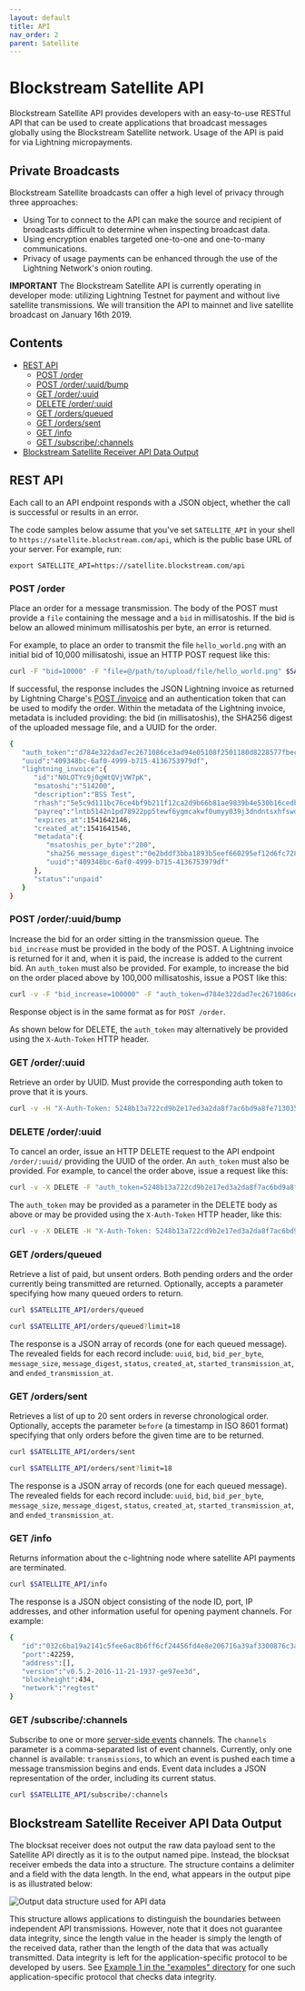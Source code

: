 ```yaml
---
layout: default
title: API
nav_order: 2
parent: Satellite
---
```

# Blockstream Satellite API

Blockstream Satellite API provides developers with an easy-to-use RESTful API that can be used to create applications that broadcast messages globally using the Blockstream Satellite network. Usage of the API is paid for via Lightning micropayments.

## Private Broadcasts

Blockstream Satellite broadcasts can offer a high level of privacy through three approaches:
- Using Tor to connect to the API can make the source and recipient of broadcasts difficult to determine when inspecting broadcast data.
- Using encryption enables targeted one-to-one and one-to-many communications.
- Privacy of usage payments can be enhanced through the use of the Lightning Network's onion routing.

**IMPORTANT** The Blockstream Satellite API is currently operating in developer
mode: utilizing Lightning Testnet for payment and without live satellite
transmissions. We will transition the API to mainnet and live satellite
broadcast on January 16th 2019.

<!-- markdown-toc start - Don't edit this section. Run M-x markdown-toc-generate-toc again -->

## Contents

- [REST API](#rest-api)
    - [POST /order](#post-order)
    - [POST /order/:uuid/bump](#post-orderuuidbump)
    - [GET /order/:uuid](#get-orderuuid)
    - [DELETE /order/:uuid](#delete-orderuuid)
    - [GET /orders/queued](#get-ordersqueued)
    - [GET /orders/sent](#get-orderssent)
    - [GET /info](#get-info)
    - [GET /subscribe/:channels](#get-subscribechannels)
- [Blockstream Satellite Receiver API Data Output](#blockstream-satellite-receiver-api-data-output)

<!-- markdown-toc end -->

## REST API

Each call to an API endpoint responds with a JSON object, whether the call is
successful or results in an error.

The code samples below assume that you've set `SATELLITE_API` in your shell to
`https://satellite.blockstream.com/api`, which is the public base URL of your
server. For example, run:

```
export SATELLITE_API=https://satellite.blockstream.com/api
```

### POST /order

Place an order for a message transmission. The body of the POST must provide a
`file` containing the message and a `bid` in millisatoshis. If the bid is below
an allowed minimum millisatoshis per byte, an error is returned.

For example, to place an order to transmit the file `hello_world.png` with an
initial bid of 10,000 millisatoshi, issue an HTTP POST request like this:

```bash
curl -F "bid=10000" -F "file=@/path/to/upload/file/hello_world.png" $SATELLITE_API/order
```

If successful, the response includes the JSON Lightning invoice as returned by
Lightning Charge's [POST
/invoice](https://github.com/ElementsProject/lightning-charge#post-invoice) and
an authentication token that can be used to modify the order. Within the
metadata of the Lightning invoice, metadata is included providing: the bid (in
millisatoshis), the SHA256 digest of the uploaded message file, and a UUID for
the order.

```bash
{
   "auth_token":"d784e322dad7ec2671086ce3ad94e05108f2501180d8228577fbec4115774750",
   "uuid":"409348bc-6af0-4999-b715-4136753979df",
   "lightning_invoice":{
      "id":"N0LOTYc9j0gWtQVjVW7pK",
      "msatoshi":"514200",
      "description":"BSS Test",
      "rhash":"5e5c9d111bc76ce4bf9b211f12ca2d9b66b81ae9839b4e530b16cedbef653a3a",
      "payreq":"lntb5142n1pd78922pp5tewf6ygmcakwf0umyy039j3dndntsxhfswd5u5ctzm8dhmm98gaqdqdgff4xgz5v4ehgxqzjccqp286gfgrcpvzl04sdg2f9sany7ptc5aracnd6kvr2nr0e0x5ajpmfhsjkqzw679ytqgnt6w4490jjrgcvuemz790salqyz9far68cpqtgq3q23el",
      "expires_at":1541642146,
      "created_at":1541641546,
      "metadata":{
         "msatoshis_per_byte":"200",
         "sha256_message_digest":"0e2bddf3bba1893b5eef660295ef12d6fc72870da539c328cf24e9e6dbb00f00",
         "uuid":"409348bc-6af0-4999-b715-4136753979df"
      },
      "status":"unpaid"
   }
}
```

### POST /order/:uuid/bump

Increase the bid for an order sitting in the transmission queue. The
`bid_increase` must be provided in the body of the POST. A Lightning invoice is
returned for it and, when it is paid, the increase is added to the current
bid. An `auth_token` must also be provided. For example, to increase the bid on
the order placed above by 100,000 millisatoshis, issue a POST like this:

```bash
curl -v -F "bid_increase=100000" -F "auth_token=d784e322dad7ec2671086ce3ad94e05108f2501180d8228577fbec4115774750" $SATELLITE_API/order/409348bc-6af0-4999-b715-4136753979df/bump
```

Response object is in the same format as for `POST /order`.

As shown below for DELETE, the `auth_token` may alternatively be provided using
the `X-Auth-Token` HTTP header.

### GET /order/:uuid

Retrieve an order by UUID. Must provide the corresponding auth token to prove
that it is yours.

```bash
curl -v -H "X-Auth-Token: 5248b13a722cd9b2e17ed3a2da8f7ac6bd9a8fe7130357615e074596e3d5872f" $SATELLITE_API/order/409348bc-6af0-4999-b715-4136753979df
```

### DELETE /order/:uuid

To cancel an order, issue an HTTP DELETE request to the API endpoint
`/order/:uuid/` providing the UUID of the order. An `auth_token` must also be
provided. For example, to cancel the order above, issue a request like this:

```bash
curl -v -X DELETE -F "auth_token=5248b13a722cd9b2e17ed3a2da8f7ac6bd9a8fe7130357615e074596e3d5872f" $SATELLITE_API/order/409348bc-6af0-4999-b715-4136753979df
```

The `auth_token` may be provided as a parameter in the DELETE body as above or
may be provided using the `X-Auth-Token` HTTP header, like this:

```bash
curl -v -X DELETE -H "X-Auth-Token: 5248b13a722cd9b2e17ed3a2da8f7ac6bd9a8fe7130357615e074596e3d5872f" $SATELLITE_API/order/409348bc-6af0-4999-b715-4136753979df
```

### GET /orders/queued  ###

Retrieve a list of paid, but unsent orders. Both pending orders and the order
currently being transmitted are returned. Optionally, accepts a parameter
specifying how many queued orders to return.

```bash
curl $SATELLITE_API/orders/queued
```

```bash
curl $SATELLITE_API/orders/queued?limit=18
```

The response is a JSON array of records (one for each queued message). The
revealed fields for each record include: `uuid`, `bid`, `bid_per_byte`,
`message_size`, `message_digest`, `status`, `created_at`,
`started_transmission_at`, and `ended_transmission_at`.

### GET /orders/sent  ###

Retrieves a list of up to 20 sent orders in reverse chronological
order. Optionally, accepts the parameter `before` (a timestamp in ISO 8601
format) specifying that only orders before the given time are to be returned.

```bash
curl $SATELLITE_API/orders/sent
```

```bash
curl $SATELLITE_API/orders/sent?limit=18
```

The response is a JSON array of records (one for each queued message). The
revealed fields for each record include: `uuid`, `bid`, `bid_per_byte`,
`message_size`, `message_digest`, `status`, `created_at`,
`started_transmission_at`, and `ended_transmission_at`.

### GET /info

Returns information about the c-lightning node where satellite API payments are
terminated.

```bash
curl $SATELLITE_API/info
```

The response is a JSON object consisting of the node ID, port, IP addresses, and
other information useful for opening payment channels. For example:

```bash
{
   "id":"032c6ba19a2141c5fee6ac8b6ff6cf24456fd4e8e206716a39af3300876c3a4835",
   "port":42259,
   "address":[],
   "version":"v0.5.2-2016-11-21-1937-ge97ee3d",
   "blockheight":434,
   "network":"regtest"
}
```


### GET /subscribe/:channels

Subscribe to one or more [server-side
events](https://en.wikipedia.org/wiki/Server-sent_events) channels. The
`channels` parameter is a comma-separated list of event channels. Currently,
only one channel is available: `transmissions`, to which an event is pushed each
time a message transmission begins and ends. Event data includes a JSON
representation of the order, including its current status.

```bash
curl $SATELLITE_API/subscribe/:channels
```


## Blockstream Satellite Receiver API Data Output

The blocksat receiver does not output the raw data payload sent to the Satellite
API directly as it is to the output named pipe. Instead, the blocksat receiver
embeds the data into a structure. The structure contains a delimiter and a field
with the data length. In the end, what appears in the output pipe is as
illustrated below:

![Output data structure used for API data](../doc/api_output_data_structure.png?raw=true "Output data structure used for API data")

This structure allows applications to distinguish the boundaries between
independent API transmissions. However, note that it does not guarantee data
integrity, since the length value in the header is simply the length of the
received data, rather than the length of the data that was actually
transmitted. Data integrity is left for the application-specific protocol to be
developed by users. See [Example 1 in the "examples"
directory](examples/#example-1-sending-data-in-a-user-defined-protocol) for one
such application-specific protocol that checks data integrity.
